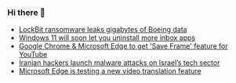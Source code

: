 ### Hi there 👋

<!--START_SECTION:feed-->
* [LockBit ransomware leaks gigabytes of Boeing data](https://www.bleepingcomputer.com/news/security/lockbit-ransomware-leaks-gigabytes-of-boeing-data/)
* [Windows 11 will soon let you uninstall more inbox apps](https://www.bleepingcomputer.com/news/microsoft/windows-11-will-soon-let-you-uninstall-more-inbox-apps/)
* [Google Chrome & Microsoft Edge to get 'Save Frame' feature for YouTube](https://www.bleepingcomputer.com/news/google/google-chrome-and-microsoft-edge-to-get-save-frame-feature-for-youtube/)
* [Iranian hackers launch malware attacks on Israel’s tech sector](https://www.bleepingcomputer.com/news/security/iranian-hackers-launch-malware-attacks-on-israels-tech-sector/)
* [Microsoft Edge is testing a new video translation feature](https://www.bleepingcomputer.com/news/microsoft/microsoft-edge-is-testing-a-new-video-translation-feature/)
<!--END_SECTION:feed-->

<!--
**frankenk/frankenk** is a ✨ _special_ ✨ repository because its `README.md` (this file) appears on your GitHub profile.

Here are some ideas to get you started:

- 🔭 I’m currently working on ...
- 🌱 I’m currently learning ...
- 👯 I’m looking to collaborate on ...
- 🤔 I’m looking for help with ...
- 💬 Ask me about ...
- 📫 How to reach me: ...
- 😄 Pronouns: ...
- ⚡ Fun fact: ...
-->



